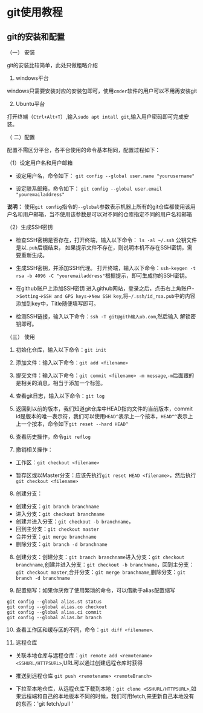 # git使用教程

## git的安装和配置
（一） 安装

git的安装比较简单，此处只做粗略介绍
 1. windows平台

  windows只需要安装对应的安装包即可，使用`cmder`软件的用户可以不用再安装git

 2. Ubuntu平台

 打开终端（`Ctrl+Alt+T`）,输入`sudo apt intall git`,输入用户密码即可完成安装。

（ 二）配置

配置不需区分平台，各平台使用的命令基本相同，配置过程如下：

（1）设定用户名和用户邮箱

- 设定用户名，命令如下：
`git config --global user.name "yourusername"`

- 设定联系邮箱，命令如下：
`git config --global user.email "youremailaddress"`

**说明：** 使用`git config`指令的`--global`参数表示机器上所有的git仓库都使用该用户名和用户邮箱，当不使用该参数是可以对不同的仓库指定不同的用户名和邮箱

（2）生成SSH密钥
  -  检查SSH密钥是否存在，打开终端，输入以下命令：
  `ls -al ~/.ssh`
  公钥文件是以`.pub`后缀结束，  如果提示文件不存在，则说明本机不存在SSH密钥，需要重新生成。

  - 生成SSH密钥，并添加SSH代理。
  打开终端，输入以下命令：`ssh-keygen -t rsa -b 4096 -C "youremailaddress"`根据提示，即可生成你的SSH密钥。

  - 在github账户上添加SSH密钥
  进入github网站，登录之后，点击右上角账户->`Setting`->`SSH and GPG keys`->`New SSH key`,将`~/.ssh/id_rsa.pub`中的内容添加到key中，Title随便填写即可。

  - 检测SSH链接，输入以下命令：`ssh -T git@gith输入ub.com`,然后输入 解锁密钥即可。

（三） 使用

1. 初始化仓库，输入以下命令：`git init`

2. 添加文件：输入以下命令：`git add <filename>`

3. 提交文件：输入以下命令：`git commit <filename> -m message`,`-m`后面跟的是相关的消息，相当于添加一个标签。

4. 查看git日志，输入以下命令：`git log`

5. 返回到以前的版本，我们知道git仓库中HEAD指向文件的当前版本，commit id是版本的唯一表示符，我们可以使用`HEAD^`表示上一个按本，`HEAD^^`表示上上一个按本，命令如下`git reset --hard HEAD^`

6. 查看历史操作，命令`git reflog`

7. 撤销相关操作：

  - 工作区：`git checkout <filename>`

  - 暂存区或以Master分支：应该先执行`git reset HEAD <filename>`，然后执行`git checkout <filename>`


8. 创建分支：

 - 创建分支：`git branch branchname`
 - 进入分支：`git checkout branchname`
 - 创建并进入分支：`git checkout -b branchname`，
 - 回到主分支：`git checkout master`
 - 合并分支：`git merge branchname`
 - 删除分支：`git branch -d branchname`

8. 创建分支：创建分支：`git branch branchname`进入分支：`git checkout branchname`,创建并进入分支：`git checkout -b branchname`，回到主分支：`git checkout master`,合并分支：`git merge branchname`,删除分支：`git branch -d branchname`


9.  配置缩写：如果你厌倦了使用繁琐的命令，可以借助于alias配置缩写
  ```git
  git config --global alias.st status
  git config --global alias.co checkout
  git config --global alias.ci commit
  git config --global alias.br branch
  ```

10. 查看工作区和缓存区的不同，命令：`git diff <filename>`.

11. 远程仓库

- 关联本地仓库与远程仓库：`git remote add <remotename> <SSHURL/HTTPSURL>`,URL可以通过创建远程仓库时获得

- 推送到远程仓库
  `git push <remotename> <remoteBranch>`

- 下拉至本地仓库，从远程仓库下载到本地：`git clone <SSHURL/HTTPSURL>`,如果远程端和自己的本地版本不同的时候，我们可用fetch,来更新自己本地没有的东西：'git fetch/pull <remotename> <remoteBranch>'

